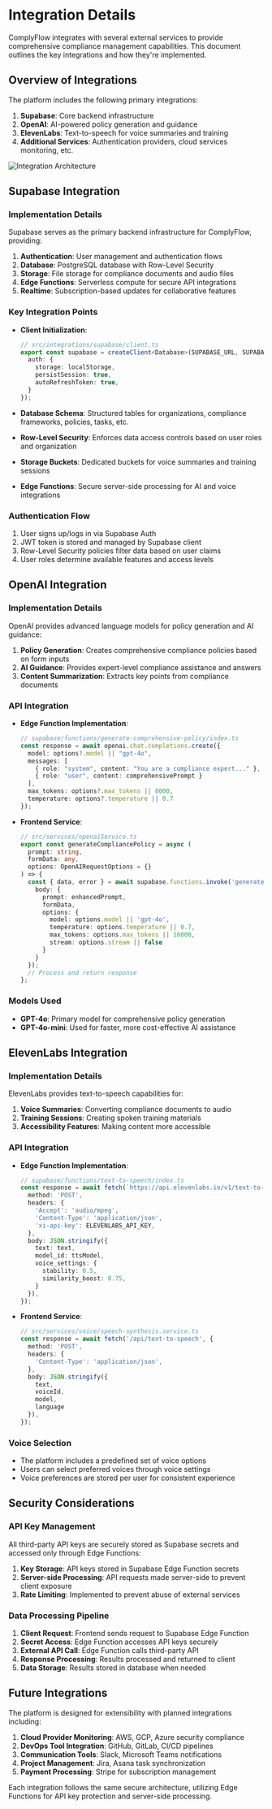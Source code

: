 
# Integration Details

ComplyFlow integrates with several external services to provide comprehensive compliance management capabilities. This document outlines the key integrations and how they're implemented.

## Overview of Integrations

The platform includes the following primary integrations:

1. **Supabase**: Core backend infrastructure
2. **OpenAI**: AI-powered policy generation and guidance
3. **ElevenLabs**: Text-to-speech for voice summaries and training
4. **Additional Services**: Authentication providers, cloud services monitoring, etc.

![Integration Architecture](../assets/integrations-diagram.png)

## Supabase Integration

### Implementation Details

Supabase serves as the primary backend infrastructure for ComplyFlow, providing:

1. **Authentication**: User management and authentication flows
2. **Database**: PostgreSQL database with Row-Level Security
3. **Storage**: File storage for compliance documents and audio files
4. **Edge Functions**: Serverless compute for secure API integrations
5. **Realtime**: Subscription-based updates for collaborative features

### Key Integration Points

- **Client Initialization**:
  ```typescript
  // src/integrations/supabase/client.ts
  export const supabase = createClient<Database>(SUPABASE_URL, SUPABASE_PUBLISHABLE_KEY, {
    auth: {
      storage: localStorage,
      persistSession: true,
      autoRefreshToken: true,
    }
  });
  ```

- **Database Schema**: Structured tables for organizations, compliance frameworks, policies, tasks, etc.
- **Row-Level Security**: Enforces data access controls based on user roles and organization
- **Storage Buckets**: Dedicated buckets for voice summaries and training sessions
- **Edge Functions**: Secure server-side processing for AI and voice integrations

### Authentication Flow

1. User signs up/logs in via Supabase Auth
2. JWT token is stored and managed by Supabase client
3. Row-Level Security policies filter data based on user claims
4. User roles determine available features and access levels

## OpenAI Integration

### Implementation Details

OpenAI provides advanced language models for policy generation and AI guidance:

1. **Policy Generation**: Creates comprehensive compliance policies based on form inputs
2. **AI Guidance**: Provides expert-level compliance assistance and answers
3. **Content Summarization**: Extracts key points from compliance documents

### API Integration

- **Edge Function Implementation**:
  ```typescript
  // supabase/functions/generate-comprehensive-policy/index.ts
  const response = await openai.chat.completions.create({
    model: options?.model || "gpt-4o",
    messages: [
      { role: "system", content: "You are a compliance expert..." },
      { role: "user", content: comprehensivePrompt }
    ],
    max_tokens: options?.max_tokens || 8000,
    temperature: options?.temperature || 0.7
  });
  ```

- **Frontend Service**:
  ```typescript
  // src/services/openaiService.ts
  export const generateCompliancePolicy = async (
    prompt: string,
    formData: any,
    options: OpenAIRequestOptions = {}
  ) => {
    const { data, error } = await supabase.functions.invoke('generate-comprehensive-policy', {
      body: {
        prompt: enhancedPrompt,
        formData,
        options: {
          model: options.model || 'gpt-4o',
          temperature: options.temperature || 0.7,
          max_tokens: options.max_tokens || 16000,
          stream: options.stream || false
        }
      }
    });
    // Process and return response
  };
  ```

### Models Used

- **GPT-4o**: Primary model for comprehensive policy generation
- **GPT-4o-mini**: Used for faster, more cost-effective AI assistance

## ElevenLabs Integration

### Implementation Details

ElevenLabs provides text-to-speech capabilities for:

1. **Voice Summaries**: Converting compliance documents to audio
2. **Training Sessions**: Creating spoken training materials
3. **Accessibility Features**: Making content more accessible

### API Integration

- **Edge Function Implementation**:
  ```typescript
  // supabase/functions/text-to-speech/index.ts
  const response = await fetch(`https://api.elevenlabs.io/v1/text-to-speech/${voiceId}`, {
    method: 'POST',
    headers: {
      'Accept': 'audio/mpeg',
      'Content-Type': 'application/json',
      'xi-api-key': ELEVENLABS_API_KEY,
    },
    body: JSON.stringify({
      text: text,
      model_id: ttsModel,
      voice_settings: {
        stability: 0.5,
        similarity_boost: 0.75,
      }
    }),
  });
  ```

- **Frontend Service**:
  ```typescript
  // src/services/voice/speech-synthesis.service.ts
  const response = await fetch('/api/text-to-speech', {
    method: 'POST',
    headers: {
      'Content-Type': 'application/json',
    },
    body: JSON.stringify({
      text,
      voiceId,
      model,
      language
    }),
  });
  ```

### Voice Selection

- The platform includes a predefined set of voice options
- Users can select preferred voices through voice settings
- Voice preferences are stored per user for consistent experience

## Security Considerations

### API Key Management

All third-party API keys are securely stored as Supabase secrets and accessed only through Edge Functions:

1. **Key Storage**: API keys stored in Supabase Edge Function secrets
2. **Server-side Processing**: API requests made server-side to prevent client exposure
3. **Rate Limiting**: Implemented to prevent abuse of external services

### Data Processing Pipeline

1. **Client Request**: Frontend sends request to Supabase Edge Function
2. **Secret Access**: Edge Function accesses API keys securely
3. **External API Call**: Edge Function calls third-party API
4. **Response Processing**: Results processed and returned to client
5. **Data Storage**: Results stored in database when needed

## Future Integrations

The platform is designed for extensibility with planned integrations including:

1. **Cloud Provider Monitoring**: AWS, GCP, Azure security compliance
2. **DevOps Tool Integration**: GitHub, GitLab, CI/CD pipelines
3. **Communication Tools**: Slack, Microsoft Teams notifications
4. **Project Management**: Jira, Asana task synchronization
5. **Payment Processing**: Stripe for subscription management

Each integration follows the same secure architecture, utilizing Edge Functions for API key protection and server-side processing.
